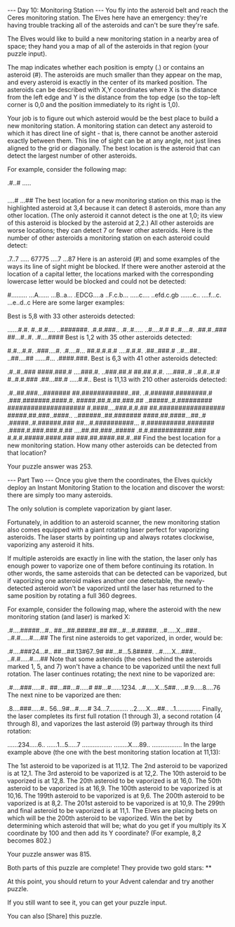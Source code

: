 --- Day 10: Monitoring Station ---
You fly into the asteroid belt and reach the Ceres monitoring station. The Elves here have an emergency: they're having trouble tracking all of the asteroids and can't be sure they're safe.

The Elves would like to build a new monitoring station in a nearby area of space; they hand you a map of all of the asteroids in that region (your puzzle input).

The map indicates whether each position is empty (.) or contains an asteroid (#). The asteroids are much smaller than they appear on the map, and every asteroid is exactly in the center of its marked position. The asteroids can be described with X,Y coordinates where X is the distance from the left edge and Y is the distance from the top edge (so the top-left corner is 0,0 and the position immediately to its right is 1,0).

Your job is to figure out which asteroid would be the best place to build a new monitoring station. A monitoring station can detect any asteroid to which it has direct line of sight - that is, there cannot be another asteroid exactly between them. This line of sight can be at any angle, not just lines aligned to the grid or diagonally. The best location is the asteroid that can detect the largest number of other asteroids.

For example, consider the following map:

.#..#
.....
#####
....#
...##
The best location for a new monitoring station on this map is the highlighted asteroid at 3,4 because it can detect 8 asteroids, more than any other location. (The only asteroid it cannot detect is the one at 1,0; its view of this asteroid is blocked by the asteroid at 2,2.) All other asteroids are worse locations; they can detect 7 or fewer other asteroids. Here is the number of other asteroids a monitoring station on each asteroid could detect:

.7..7
.....
67775
....7
...87
Here is an asteroid (#) and some examples of the ways its line of sight might be blocked. If there were another asteroid at the location of a capital letter, the locations marked with the corresponding lowercase letter would be blocked and could not be detected:

#.........
...A......
...B..a...
.EDCG....a
..F.c.b...
.....c....
..efd.c.gb
.......c..
....f...c.
...e..d..c
Here are some larger examples:

Best is 5,8 with 33 other asteroids detected:

......#.#.
#..#.#....
..#######.
.#.#.###..
.#..#.....
..#....#.#
#..#....#.
.##.#..###
##...#..#.
.#....####
Best is 1,2 with 35 other asteroids detected:

#.#...#.#.
.###....#.
.#....#...
##.#.#.#.#
....#.#.#.
.##..###.#
..#...##..
..##....##
......#...
.####.###.
Best is 6,3 with 41 other asteroids detected:

.#..#..###
####.###.#
....###.#.
..###.##.#
##.##.#.#.
....###..#
..#.#..#.#
#..#.#.###
.##...##.#
.....#.#..
Best is 11,13 with 210 other asteroids detected:

.#..##.###...#######
##.############..##.
.#.######.########.#
.###.#######.####.#.
#####.##.#.##.###.##
..#####..#.#########
####################
#.####....###.#.#.##
##.#################
#####.##.###..####..
..######..##.#######
####.##.####...##..#
.#####..#.######.###
##...#.##########...
#.##########.#######
.####.#.###.###.#.##
....##.##.###..#####
.#.#.###########.###
#.#.#.#####.####.###
###.##.####.##.#..##
Find the best location for a new monitoring station. How many other asteroids can be detected from that location?

Your puzzle answer was 253.

--- Part Two ---
Once you give them the coordinates, the Elves quickly deploy an Instant Monitoring Station to the location and discover the worst: there are simply too many asteroids.

The only solution is complete vaporization by giant laser.

Fortunately, in addition to an asteroid scanner, the new monitoring station also comes equipped with a giant rotating laser perfect for vaporizing asteroids. The laser starts by pointing up and always rotates clockwise, vaporizing any asteroid it hits.

If multiple asteroids are exactly in line with the station, the laser only has enough power to vaporize one of them before continuing its rotation. In other words, the same asteroids that can be detected can be vaporized, but if vaporizing one asteroid makes another one detectable, the newly-detected asteroid won't be vaporized until the laser has returned to the same position by rotating a full 360 degrees.

For example, consider the following map, where the asteroid with the new monitoring station (and laser) is marked X:

.#....#####...#..
##...##.#####..##
##...#...#.#####.
..#.....X...###..
..#.#.....#....##
The first nine asteroids to get vaporized, in order, would be:

.#....###24...#..
##...##.13#67..9#
##...#...5.8####.
..#.....X...###..
..#.#.....#....##
Note that some asteroids (the ones behind the asteroids marked 1, 5, and 7) won't have a chance to be vaporized until the next full rotation. The laser continues rotating; the next nine to be vaporized are:

.#....###.....#..
##...##...#.....#
##...#......1234.
..#.....X...5##..
..#.9.....8....76
The next nine to be vaporized are then:

.8....###.....#..
56...9#...#.....#
34...7...........
..2.....X....##..
..1..............
Finally, the laser completes its first full rotation (1 through 3), a second rotation (4 through 8), and vaporizes the last asteroid (9) partway through its third rotation:

......234.....6..
......1...5.....7
.................
........X....89..
.................
In the large example above (the one with the best monitoring station location at 11,13):

The 1st asteroid to be vaporized is at 11,12.
The 2nd asteroid to be vaporized is at 12,1.
The 3rd asteroid to be vaporized is at 12,2.
The 10th asteroid to be vaporized is at 12,8.
The 20th asteroid to be vaporized is at 16,0.
The 50th asteroid to be vaporized is at 16,9.
The 100th asteroid to be vaporized is at 10,16.
The 199th asteroid to be vaporized is at 9,6.
The 200th asteroid to be vaporized is at 8,2.
The 201st asteroid to be vaporized is at 10,9.
The 299th and final asteroid to be vaporized is at 11,1.
The Elves are placing bets on which will be the 200th asteroid to be vaporized. Win the bet by determining which asteroid that will be; what do you get if you multiply its X coordinate by 100 and then add its Y coordinate? (For example, 8,2 becomes 802.)

Your puzzle answer was 815.

Both parts of this puzzle are complete! They provide two gold stars: **

At this point, you should return to your Advent calendar and try another puzzle.

If you still want to see it, you can get your puzzle input.

You can also [Share] this puzzle.